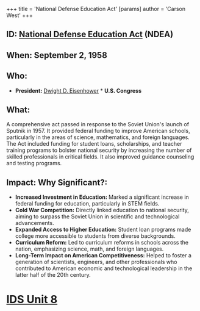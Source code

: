 +++
 title = 'National Defense Education Act'
[params]
	author = 'Carson West'
+++
## ID: [National Defense Education Act](./../national-defense-education-act/) (NDEA)

## When: September 2, 1958

## Who:
*   **President:** [Dwight D. Eisenhower](./../dwight-d.-eisenhower/) *   **U.S. Congress**

## What:
A comprehensive act passed in response to the Soviet Union's launch of Sputnik in 1957. It provided federal funding to improve American schools, particularly in the areas of science, mathematics, and foreign languages. The Act included funding for student loans, scholarships, and teacher training programs to bolster national security by increasing the number of skilled professionals in critical fields. It also improved guidance counseling and testing programs.

## Impact: Why Significant?:
*   **Increased Investment in Education:** Marked a significant increase in federal funding for education, particularly in STEM fields.
*   **Cold War Competition:** Directly linked education to national security, aiming to surpass the Soviet Union in scientific and technological advancements.
*   **Expanded Access to Higher Education:** Student loan programs made college more accessible to students from diverse backgrounds.
*   **Curriculum Reform:** Led to curriculum reforms in schools across the nation, emphasizing science, math, and foreign languages.
*   **Long-Term Impact on American Competitiveness:** Helped to foster a generation of scientists, engineers, and other professionals who contributed to American economic and technological leadership in the latter half of the 20th century.

# [IDS Unit 8](./../ids-unit-8/)